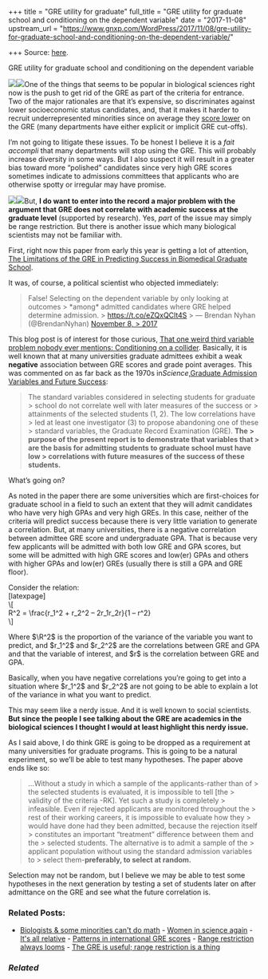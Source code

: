 +++
title = "GRE utility for graduate"
full_title = "GRE utility for graduate school and conditioning on the dependent variable"
date = "2017-11-08"
upstream_url = "https://www.gnxp.com/WordPress/2017/11/08/gre-utility-for-graduate-school-and-conditioning-on-the-dependent-variable/"

+++
Source: [here](https://www.gnxp.com/WordPress/2017/11/08/gre-utility-for-graduate-school-and-conditioning-on-the-dependent-variable/).

GRE utility for graduate school and conditioning on the dependent variable

[![](https://i0.wp.com/www.gnxp.com/WordPress/wp-content/uploads/2017/11/intelligence_all_that_matters.jpeg?resize=191%2C264)![](https://i0.wp.com/www.gnxp.com/WordPress/wp-content/uploads/2017/11/intelligence_all_that_matters.jpeg?resize=191%2C264)](https://www.amazon.com/exec/obidos/ASIN/B00RTY0LPO/geneexpressio-20)One of the things that seems to be popular in biological sciences right now is the push to get rid of the GRE as part of the criteria for entrance. Two of the major rationales are that it’s expensive, so discriminates against lower socioeconomic status candidates, and, that it makes it harder to recruit underrepresented minorities since on average they [score lower](https://www.ets.org/s/gre/pdf/snapshot_test_taker_data_2014.pdf) on the GRE (many departments have either explicit or implicit GRE cut-offs).

I’m not going to litigate these issues. To be honest I believe it is a *fait accompli* that many departments will stop using the GRE. This will probably increase diversity in some ways. But I also suspect it will result in a greater bias toward more “polished” candidates since very high GRE scores sometimes indicate to admissions committees that applicants who are otherwise spotty or irregular may have promise.

[![](https://i0.wp.com/www.gnxp.com/WordPress/wp-content/uploads/2017/11/psychometricsintro.jpeg?resize=190%2C265)![](https://i0.wp.com/www.gnxp.com/WordPress/wp-content/uploads/2017/11/psychometricsintro.jpeg?resize=190%2C265)](https://www.amazon.com/exec/obidos/ASIN/B00EEG5TS4/geneexpressio-20)But, **I do want to enter into the record a major problem with the argument that GRE does not correlate with academic success at the graduate level** (supported by research). Yes, *part* of the issue may simply be range restriction. But there is another issue which many biological scientists may not be familiar with.

First, right now this paper from early this year is getting a lot of attention, [The Limitations of the GRE in Predicting Success in Biomedical Graduate School](http://journals.plos.org/plosone/article?id=10.1371/journal.pone.0166742).

It was, of course, a political scientist who objected immediately:

> False! Selecting on the dependent variable by only looking at outcomes > \*among\* admitted candidates where GRE helped determine admission. > <https://t.co/eZQxQClt4S> >
> — Brendan Nyhan (@BrendanNyhan) [November 8, > 2017](https://twitter.com/BrendanNyhan/status/928084748706222082?ref_src=twsrc%5Etfw)

This blog post is of interest for those curious, [That one weird third variable problem nobody ever mentions: Conditioning on a collider](http://www.the100.ci/2017/03/14/that-one-weird-third-variable-problem-nobody-ever-mentions-conditioning-on-a-collider/). Basically, it is well known that at many universities graduate admittees exhibit a weak **negative** association between GRE scores and grade point averages. This was commented on as far back as the 1970s in*Science*,[Graduate Admission Variables and Future Success](http://science.sciencemag.org/content/187/4178/721):

> The standard variables considered in selecting students for graduate > school do not correlate well with later measures of the success or > attainments of the selected students (1, 2). The low correlations have > led at least one investigator (3) to propose abandoning one of these > standard variables, the Graduate Record Examination (GRE). **The > purpose of the present report is to demonstrate that variables that > are the basis for admitting students to graduate school must have low > correlations with future measures of the success of these students.**

What’s going on?

As noted in the paper there are some universities which are first-choices for graduate school in a field to such an extent that they will admit candidates who have very high GPAs and very high GREs. In this case, neither of the criteria will predict success because there is very little variation to generate a correlation. But, at many universities, there is a negative correlation between admittee GRE score and undergraduate GPA. That is because very few applicants will be admitted with both low GRE and GPA scores, but some will be admitted with high GRE scores and low(er) GPAs and others with higher GPAs and low(er) GREs (usually there is still a GPA and GRE floor).

Consider the relation:  
\[latexpage\]  
\\\[  
R^2 = \frac{r_1^2 + r_2^2 – 2r_1r_2r}{1 – r^2}  
\\\]

Where \$\R^2\$ is the proportion of the variance of the variable you want to predict, and \$r_1^2\$ and \$r_2^2\$ are the correlations between GRE and GPA and that the variable of interest, and \$r\$ is the correlation between GRE and GPA.

Basically, when you have negative correlations you’re going to get into a situation where \$r_1^2\$ and \$r_2^2\$ are not going to be able to explain a lot of the variance in what you want to predict.

This may seem like a nerdy issue. And it is well known to social scientists. **But since the people I see talking about the GRE are academics in the biological sciences I thought I would at least highlight this nerdy issue.**

As I said above, I do think GRE is going to be dropped as a requirement at many universities for graduate programs. This is going to be a natural experiment, so we’ll be able to test many hypotheses. The paper above ends like so:

> …Without a study in which a sample of the applicants-rather than of > the selected students is evaluated, it is impossible to tell \[the > validity of the criteria -RK\]. Yet such a study is completely > infeasible. Even if rejected applicants are monitored throughout the > rest of their working careers, it is impossible to evaluate how they > would have done had they been admitted, because the rejection itself > constitutes an important “treatment” difference between them and the > selected students. The alternative is to admit a sample of the > applicant population without using the standard admission variables to > select them-**preferably, to select at random.**

Selection may not be random, but I believe we may be able to test some hypotheses in the next generation by testing a set of students later on after admittance on the GRE and see what the future correlation is.

### Related Posts:

- [Biologists & some minorities can't do
  math](https://www.gnxp.com/WordPress/2015/12/02/biologists-some-minorities-cant-do-math/) - [Women in science
  again](https://www.gnxp.com/WordPress/2006/09/19/women-in-science-again/) - [It's all
  relative](https://www.gnxp.com/WordPress/2008/03/18/it-s-all-relative/) - [Patterns in international GRE
  scores](https://www.gnxp.com/WordPress/2017/11/09/patterns-in-international-gre-scores/) - [Range restriction always
  looms](https://www.gnxp.com/WordPress/2016/09/04/range-restricting-always-looms/) - [The GRE is useful; range restriction is a
  thing](https://www.gnxp.com/WordPress/2017/09/04/the-gre-is-useful-range-restriction-is-a-thing/)

### *Related*

[](https://www.addtoany.com/add_to/facebook?linkurl=https%3A%2F%2Fwww.gnxp.com%2FWordPress%2F2017%2F11%2F08%2Fgre-utility-for-graduate-school-and-conditioning-on-the-dependent-variable%2F&linkname=GRE%20utility%20for%20graduate%20school%20and%20conditioning%20on%20the%20dependent%20variable "Facebook")[](https://www.addtoany.com/add_to/twitter?linkurl=https%3A%2F%2Fwww.gnxp.com%2FWordPress%2F2017%2F11%2F08%2Fgre-utility-for-graduate-school-and-conditioning-on-the-dependent-variable%2F&linkname=GRE%20utility%20for%20graduate%20school%20and%20conditioning%20on%20the%20dependent%20variable "Twitter")[](https://www.addtoany.com/add_to/email?linkurl=https%3A%2F%2Fwww.gnxp.com%2FWordPress%2F2017%2F11%2F08%2Fgre-utility-for-graduate-school-and-conditioning-on-the-dependent-variable%2F&linkname=GRE%20utility%20for%20graduate%20school%20and%20conditioning%20on%20the%20dependent%20variable "Email")[](https://www.addtoany.com/share)
